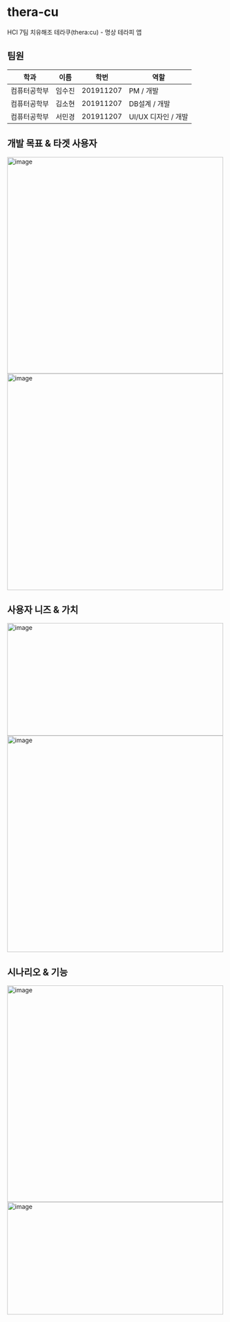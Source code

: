 # thera-cu
HCI 7팀 치유해조 테라쿠(thera:cu) - 명상 테라피 앱

## 팀원
| 학과 | 이름 | 학번 | 역할 |
| --- | --- | --- | --- |
| 컴퓨터공학부 | 임수진 | 201911207 | PM / 개발 |
| 컴퓨터공학부 | 김소현 | 201911207 | DB설계 / 개발 |
| 컴퓨터공학부 | 서민경 | 201911207 | UI/UX 디자인 / 개발 |

## 개발 목표 & 타겟 사용자
<img width="500" alt="image" src="https://user-images.githubusercontent.com/85485290/159615955-53ea7dc3-3e96-4ac2-9053-d8161f912a6d.png"><img width="500" alt="image" src="https://user-images.githubusercontent.com/85485290/159616079-20f0eb85-9a8c-42ff-9b41-c14e4c47ea46.png">

## 사용자 니즈 & 가치
<img width="500" height="260" alt="image" src="https://user-images.githubusercontent.com/85485290/159616456-f707dee9-e421-465b-aa5e-d6c6947f9bbb.png"><img width="500" alt="image" src="https://user-images.githubusercontent.com/85485290/159616138-48c42941-09ce-49e8-b88a-8e8bf529ef5f.png">

## 시나리오 & 기능
<img width="500" alt="image" src="https://user-images.githubusercontent.com/85485290/159616186-efdd2443-6e51-4cde-9a37-050ca9007f10.png"><img width="500" height="260" alt="image" src="https://user-images.githubusercontent.com/85485290/159616022-3c0add39-a1fd-4e13-9e9d-c6b5c97cef88.png">



